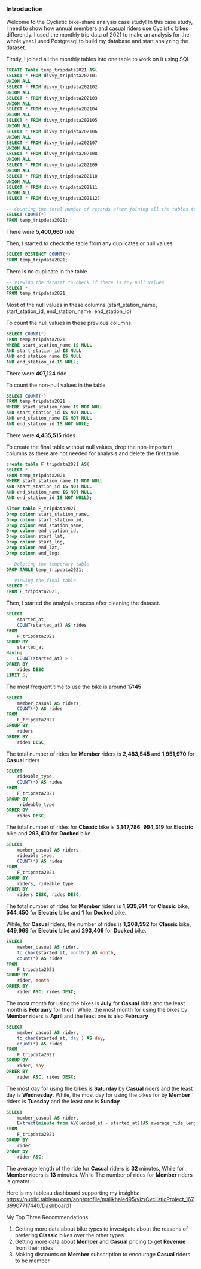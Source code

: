 ### Introduction
Welcome to the Cyclistic bike-share analysis case study! In this case study, I need to show how annual members and casual riders use Cyclistic bikes differently. I used the monthly trip data of 2021 to make an analysis for the whole year.I used Postgresql to build my database and start analyzing the dataset.

Firstly, I joined all the monthly tables into one table to work on it using SQL

``` sql
CREATE Table temp_tripdata2021 AS(
SELECT * FROM divvy_tripdata202101
UNION ALL
SELECT * FROM divvy_tripdata202102
UNION ALL
SELECT * FROM divvy_tripdata202103
UNION ALL
SELECT * FROM divvy_tripdata202104
UNION ALL
SELECT * FROM divvy_tripdata202105
UNION ALL
SELECT * FROM divvy_tripdata202106
UNION ALL
SELECT * FROM divvy_tripdata202107
UNION ALL
SELECT * FROM divvy_tripdata202108
UNION ALL
SELECT * FROM divvy_tripdata202109
UNION ALL
SELECT * FROM divvy_tripdata202110
UNION ALL
SELECT * FROM divvy_tripdata202111
UNION ALL
SELECT * FROM divvy_tripdata202112)

-- Counting the total number of records after joining all the tables together into one table
SELECT COUNT(*)
FROM temp_tripdata2021;
```

There were __5,400,660__ ride

Then, I started to check the table from any duplicates or null values

```sql
SELECT DISTINCT COUNT(*)
FROM temp_tripdata2021;
```
There is no duplicate in the table

```sql
-- Viewing the dataset to check if there is any null values
SELECT *
FROM temp_tripdata2021
```

Most of the null values in these columns (start_station_name, start_station_id, end_station_name, end_station_id)

To count the null values in these previous columns

``` sql
SELECT COUNT(*)
FROM temp_tripdata2021
WHERE start_station_name IS NULL
AND start_station_id IS NULL
AND end_station_name IS NULL
AND end_station_id IS NULL;
```

There were __407,124__ ride

To count the non-null values in the table

``` sql
SELECT COUNT(*)
FROM temp_tripdata2021
WHERE start_station_name IS NOT NULL
AND start_station_id IS NOT NULL
AND end_station_name IS NOT NULL
AND end_station_id IS NOT NULL;
```

There were __4,435,515__ rides

To create the final table without null values, drop the non-important columns as there are not needed for analysis and delete the first table

``` sql
create table F_tripdata2021 AS(
SELECT *
FROM temp_tripdata2021
WHERE start_station_name IS NOT NULL
AND start_station_id IS NOT NULL
AND end_station_name IS NOT NULL
AND end_station_id IS NOT NULL);

Alter table F_tripdata2021
Drop column start_station_name,
Drop column start_station_id,
Drop column end_station_name,
Drop column end_station_id,
Drop column start_lat,
Drop column start_lng,
Drop column end_lat,
Drop column end_lng;

-- Deleting the temporary table
DROP TABLE temp_tripdata2021;
```

```sql
-- Viewing the final table
SELECT *
FROM F_tripdata2021;
```

Then, I started the analysis process after cleaning the dataset.

```sql
SELECT 
	started_at,
	COUNT(started_at) AS rides
FROM
	F_tripdata2021
GROUP BY
	started_at
Having 
	COUNT(started_at) > 1
ORDER BY 
	rides DESC
LIMIT 5;
```
The most frequent time to use the bike is around __17:45__ 

```sql
SELECT
	member_casual AS riders,
	COUNT(*) AS rides
FROM
	F_tripdata2021
GROUP BY
	riders
ORDER BY
	rides DESC;
```

The total number of rides for __Member__ riders is __2,483,545__ and __1,951,970__ for __Casual__ riders
	
```sql
SELECT
	rideable_type,
	COUNT(*) AS rides
FROM
	F_tripdata2021
GROUP BY
	 rideable_type
ORDER BY
	rides DESC;
```

The total number of rides for __Classic__ bike is __3,147,786__, __994,319__ for __Electric__ bike and __293,410__ for __Docked__ bike

```sql
SELECT
	member_casual AS riders,
	rideable_type,
	COUNT(*) AS rides
FROM
	F_tripdata2021
GROUP BY
	riders, rideable_type
ORDER BY
	riders DESC, rides DESC;
```
The total number of rides for __Member__ riders is __1,939,914__ for __Classic__ bike, __544,450__ for __Electric__ bike and __1__ for __Docked__ bike. 

While, for __Casual__ riders, the number of rides is __1,208,592__ for __Classic__ bike, __449,969__ for __Electric__ bike and __293,409__ for __Docked__ bike.

```sql
SELECT
    member_casual AS rider,
    to_char(started_at,'month') AS month,
    count(*) AS rides	
FROM
	F_tripdata2021
GROUP BY
	rider, month
ORDER BY 
    rider ASC, rides DESC;
```

The most month for using the bikes is __July__ for __Casual__ ridrs and the least month is __February__ for them. While, the most month for using the bikes by __Member__ riders is __April__ and the least one is also __February__

```sql
SELECT
    member_casual AS rider,
    to_char(started_at,'day') AS day,
    count(*) AS rides	
FROM
	F_tripdata2021
GROUP BY
	rider, day
ORDER BY 
    rider ASC, rides DESC;
```

The most day for using the bikes is __Saturday__ by __Casual__ riders and the least day is __Wednesday__. While, the most day for using the bikes for by __Member__ riders is __Tuesday__ and the least one is __Sunday__

```sql
SELECT
	member_casual AS rider,
	Extract(minute from AVG(ended_at - started_at))AS average_ride_length
FROM
	F_tripdata2021
GROUP BY
	rider
Order by 
	rider ASC;
```
The average length of the ride for __Casual__ riders is __32__ minutes, While for __Member__ riders is __13__ minutes. While The number of rides for __Member__ riders is greater.

Here is my tableau dashboard supporting my insights:
https://public.tableau.com/app/profile/maiikhaled95/viz/CyclisticProject_16739907717440/Dashboard1

My Top Three Recommendations:
1. Getting more data about bike types to investgate about the reasons of prefering __Classic__ bikes over the other types
2. Getting more data about __Member__ and __Casual__ pricing to get __Revenue__ from their rides
3. Making discounts on __Member__ subscription to encourage __Casual__ riders to be member
 
